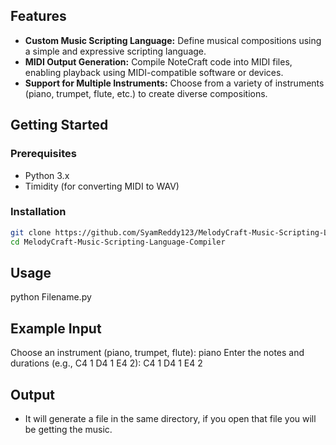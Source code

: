 
## Features

- **Custom Music Scripting Language:** Define musical compositions using a simple and expressive scripting language.
- **MIDI Output Generation:** Compile NoteCraft code into MIDI files, enabling playback using MIDI-compatible software or devices.
- **Support for Multiple Instruments:** Choose from a variety of instruments (piano, trumpet, flute, etc.) to create diverse compositions.

## Getting Started

### Prerequisites

- Python 3.x
- Timidity (for converting MIDI to WAV)

### Installation

```bash
git clone https://github.com/SyamReddy123/MelodyCraft-Music-Scripting-Language-Compiler.git
cd MelodyCraft-Music-Scripting-Language-Compiler
```
## Usage
python Filename.py

## Example Input

Choose an instrument (piano, trumpet, flute): piano
Enter the notes and durations (e.g., C4 1 D4 1 E4 2): C4 1 D4 1 E4 2


## Output

- It will generate a file in the same directory, if you open that file you will be getting the music.
